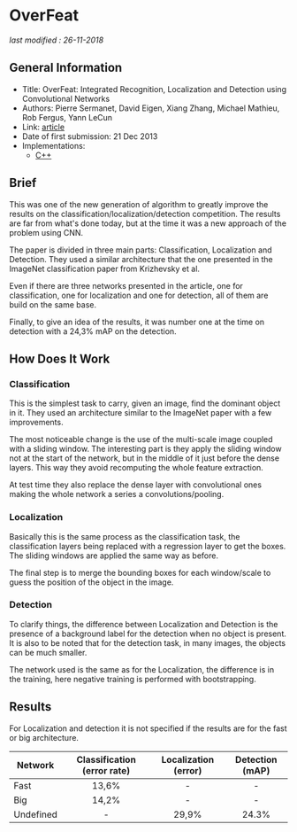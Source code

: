 # OverFeat

_last modified : 26-11-2018_

## General Information

- Title: OverFeat: Integrated Recognition, Localization and Detection using Convolutional Networks
- Authors: Pierre Sermanet, David Eigen, Xiang Zhang, Michael Mathieu, Rob Fergus, Yann LeCun
- Link: [article](https://arxiv.org/abs/1312.6229)
- Date of first submission: 21 Dec 2013
- Implementations:
    - [C++](https://github.com/sermanet/OverFeat)

## Brief

This was one of the new generation of algorithm to greatly improve the results on the classification/localization/detection competition. The results are far from what's done today, but at the time it was a new approach of the problem using CNN.

The paper is divided in three main parts: Classification, Localization and Detection. They used a similar architecture that the one presented in the ImageNet classification paper from Krizhevsky et al.

Even if there are three networks presented in the article, one for classification, one for localization and one for detection, all of them are build on the same base.

Finally, to give an idea of the results, it was number one at the time on detection with a 24,3% mAP on the detection.

## How Does It Work

### Classification

This is the simplest task to carry, given an image, find the dominant object in it. They used an architecture similar to the ImageNet paper with a few improvements.

The most noticeable change is the use of the multi-scale image coupled with a sliding window. The interesting part is they apply the sliding window not at the start of the network, but in the middle of it just before the dense layers. This way they avoid recomputing the whole feature extraction.

At test time they also replace the dense layer with convolutional ones making the whole network a series a convolutions/pooling.

### Localization

Basically this is the same process as the classification task, the classification layers being replaced with a regression layer to get the boxes. The sliding windows are applied the same way as before.

The final step is to merge the bounding boxes for each window/scale to guess the position of the object in the image.

### Detection

To clarify things, the difference between Localization and Detection is the presence of a background label for the detection when no object is present. It is also to be noted that for the detection task, in many images, the objects can be much smaller.

The network used is the same as for the Localization, the difference is in the training, here negative training is performed with bootstrapping.


## Results

For Localization and detection it is not specified if the results are for the fast or big architecture.

|Network|Classification (error rate)|Localization (error)|Detection (mAP)|
|-|:-------------------------:|:------------------:|:-------------:|
|Fast|13,6%|-|-|
|Big |14,2%|-|-|
|Undefined|-|29,9%|24.3%|
